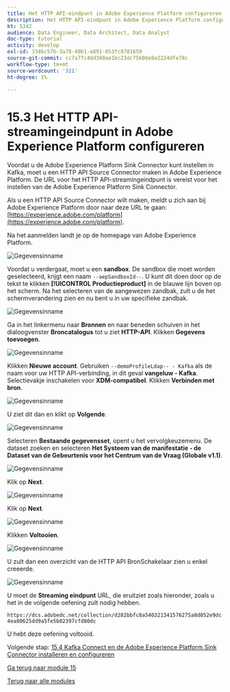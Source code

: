 ```yaml
---
title: Het HTTP API-eindpunt in Adobe Experience Platform configureren
description: Het HTTP API-eindpunt in Adobe Experience Platform configureren
kt: 5342
audience: Data Engineer, Data Architect, Data Analyst
doc-type: tutorial
activity: develop
exl-id: 3346c57b-3a78-40b1-a891-053fc8781659
source-git-commit: cc7a77c4dd380ae1bc23dc75608e8e2224dfe78c
workflow-type: tm+mt
source-wordcount: '321'
ht-degree: 1%

---
```


# 15.3 Het HTTP API-streamingeindpunt in Adobe Experience Platform configureren

Voordat u de Adobe Experience Platform Sink Connector kunt instellen in Kafka, moet u een HTTP API Source Connector maken in Adobe Experience Platform. De URL voor het HTTP API-streamingeindpunt is vereist voor het instellen van de Adobe Experience Platform Sink Connector.

Als u een HTTP API Source Connector wilt maken, meldt u zich aan bij Adobe Experience Platform door naar deze URL te gaan: [https://experience.adobe.com/platform](https://experience.adobe.com/platform).

Na het aanmelden landt je op de homepage van Adobe Experience Platform.

![Gegevensinname](../module2/images/home.png)

Voordat u verdergaat, moet u een **sandbox**. De sandbox die moet worden geselecteerd, krijgt een naam ``--aepSandboxId--``. U kunt dit doen door op de tekst te klikken **[!UICONTROL Productieproduct]** in de blauwe lijn boven op het scherm. Na het selecteren van de aangewezen zandbak, zult u de het schermverandering zien en nu bent u in uw specifieke zandbak.

![Gegevensinname](../module2/images/sb1.png)

Ga in het linkermenu naar **Bronnen** en naar beneden schuiven in het dialoogvenster **Broncatalogus** tot u ziet **HTTP-API**. Klikken **Gegevens toevoegen**.

![Gegevensinname](./images/kaep1.png)

Klikken **Nieuwe account**. Gebruiken `--demoProfileLdap-- - Kafka` als de naam voor uw HTTP API-verbinding, in dit geval **vangeluw - Kafka**. Selectievakje inschakelen voor **XDM-compatibel**. Klikken **Verbinden met bron**.

![Gegevensinname](./images/kaep2.png)

U ziet dit dan en klikt op **Volgende**.

![Gegevensinname](./images/kaep3.png)

Selecteren **Bestaande gegevensset**, opent u het vervolgkeuzemenu. De dataset zoeken en selecteren **Het Systeem van de manifestatie - de Dataset van de Gebeurtenis voor het Centrum van de Vraag (Globale v1.1)**.

![Gegevensinname](./images/kaep4.png)

Klik op **Next**.

![Gegevensinname](./images/kaep6.png)

Klik op **Next**.

![Gegevensinname](./images/kaep7.png)

Klikken **Voltooien**.

![Gegevensinname](./images/kaep8.png)

U zult dan een overzicht van de HTTP API BronSchakelaar zien u enkel creeerde.

![Gegevensinname](./images/kaep9.png)

U moet de **Streaming eindpunt** URL, die eruitziet zoals hieronder, zoals u het in de volgende oefening zult nodig hebben.

`https://dcs.adobedc.net/collection/d282bbfc8a540321341576275a8d052e9dc4ea80625dd9a5fe5b02397cfd80dc`

U hebt deze oefening voltooid.

Volgende stap: [15.4 Kafka Connect en de Adobe Experience Platform Sink Connector installeren en configureren](./ex4.md)

[Ga terug naar module 15](./aep-apache-kafka.md)

[Terug naar alle modules](../../overview.md)
